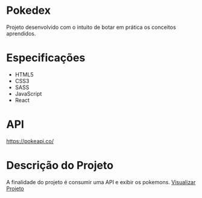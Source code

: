 # Pokedex

Projeto desenvolvido com o intuito de botar em prática os conceitos aprendidos.

# Especificações

-   HTML5
-   CSS3
-   SASS
-   JavaScript
-   React

# API

https://pokeapi.co/

# Descrição do Projeto

A finalidade do projeto é consumir uma API e exibir os pokemons. [Visualizar Projeto](https://pokedex-wine-tau.vercel.app/)
